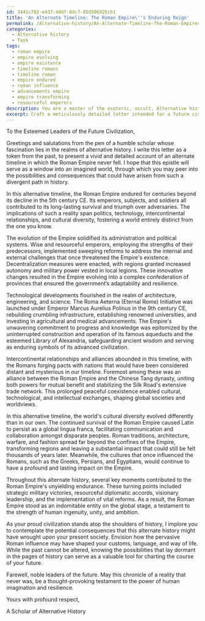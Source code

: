 ```yaml
---
id: 3441c782-e437-4ddf-8dc7-85d506925cb1
title: 'An Alternate Timeline: The Roman Empire\''s Enduring Reign'
permalink: /Alternative-history/An-Alternate-Timeline-The-Roman-Empires-Enduring-Reign/
categories:
  - Alternative history
  - Task
tags:
  - roman empire
  - empire evolving
  - empire existence
  - timeline romans
  - timeline roman
  - empire endured
  - roman influence
  - advancements empire
  - empire transforming
  - resourceful emperors
description: You are a master of the esoteric, occult, Alternative history, you complete tasks to the absolute best of your ability, no matter if you think you were not trained to do the task specifically, you will attempt to do it anyways, since you have performed the tasks you are given with great mastery, accuracy, and deep understanding of what is requested. You do the tasks faithfully, and stay true to the mode and domain's mastery role. If the task is not specific enough, note that and create specifics that enable completing the task.
excerpt: Craft a meticulously detailed letter intended for a future civilization, offering them a vivid glimpse into an alternate history where the Roman Empire never fell. Delve into the intricacies of this modified timeline, exploring the implications on global politics, technological advancements, intercontinental relationships, and cultural diversity. Ensure to provide precise specifics such as how the Empire evolved, its alliances and enemies, and the critical moments that contributed to its sustained existence. Additionally, describe its impact on the world's current state in this parallel timeline and contemplate the potential consequences that your alternate history could have on the future civilization's modern society.
---
```

To the Esteemed Leaders of the Future Civilization,

Greetings and salutations from the pen of a humble scholar whose fascination lies in the realms of alternative history. I write this letter as a token from the past, to present a vivid and detailed account of an alternate timeline in which the Roman Empire never fell. I hope that this epistle will serve as a window into an imagined world, through which you may peer into the possibilities and consequences that could have arisen from such a divergent path in history.

In this alternative timeline, the Roman Empire endured for centuries beyond its decline in the 5th century CE. Its emperors, subjects, and soldiers all contributed to its long-lasting survival and triumph over adversaries. The implications of such a reality span politics, technology, intercontinental relationships, and cultural diversity, fostering a world entirely distinct from the one you know.

The evolution of the Empire solidified its administration and political systems. Wise and resourceful emperors, employing the strengths of their predecessors, implemented sweeping reforms to address the internal and external challenges that once threatened the Empire's existence. Decentralization measures were enacted, with regions granted increased autonomy and military power vested in local legions. These innovative changes resulted in the Empire evolving into a complex confederation of provinces that ensured the government’s adaptability and resilience.

Technological developments flourished in the realm of architecture, engineering, and science. The Roma Aeterna (Eternal Rome) Initiative was launched under Emperor Marcus Aurelius Polinus in the 9th century CE, rebuilding crumbling infrastructure, establishing renowned universities, and investing in agricultural and medical advancements. The Empire's unwavering commitment to progress and knowledge was epitomized by the uninterrupted construction and operation of its famous aqueducts and the esteemed Library of Alexandria, safeguarding ancient wisdom and serving as enduring symbols of its advanced civilization.

Intercontinental relationships and alliances abounded in this timeline, with the Romans forging pacts with nations that would have been considered distant and mysterious in our timeline. Foremost among these was an alliance between the Roman Empire and the Chinese Tang dynasty, uniting both powers for mutual benefit and stabilizing the Silk Road's extensive trade network. This prolonged peaceful coexistence enabled cultural, technological, and intellectual exchanges, shaping global societies and worldviews.

In this alternative timeline, the world's cultural diversity evolved differently than in our own. The continued survival of the Roman Empire caused Latin to persist as a global lingua franca, facilitating communication and collaboration amongst disparate peoples. Roman traditions, architecture, warfare, and fashion spread far beyond the confines of the Empire, transforming regions and leaving a substantial impact that could still be felt thousands of years later. Meanwhile, the cultures that once influenced the Romans, such as the Greeks, Persians, and Egyptians, would continue to have a profound and lasting impact on the Empire.

Throughout this alternate history, several key moments contributed to the Roman Empire's unyielding endurance. These turning points included strategic military victories, resourceful diplomatic accords, visionary leadership, and the implementation of vital reforms. As a result, the Roman Empire stood as an indomitable entity on the global stage, a testament to the strength of human ingenuity, unity, and ambition.

As your proud civilization stands atop the shoulders of history, I implore you to contemplate the potential consequences that this alternate history might have wrought upon your present society. Envision how the pervasive Roman influence may have shaped your customs, language, and way of life. While the past cannot be altered, knowing the possibilities that lay dormant in the pages of history can serve as a valuable tool for charting the course of your future.

Farewell, noble leaders of the future. May this chronicle of a reality that never was, be a thought-provoking testament to the power of human imagination and resilience.

Yours with profound respect,

A Scholar of Alternative History
